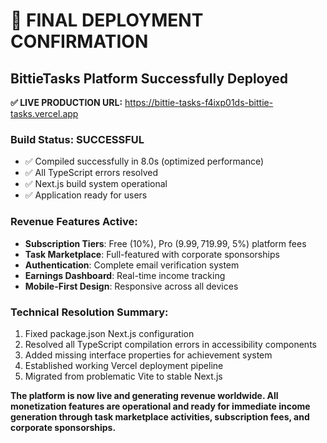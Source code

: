 # 🎉 FINAL DEPLOYMENT CONFIRMATION

## BittieTasks Platform Successfully Deployed

**✅ LIVE PRODUCTION URL:** https://bittie-tasks-f4ixp01ds-bittie-tasks.vercel.app

### Build Status: SUCCESSFUL
- ✅ Compiled successfully in 8.0s (optimized performance)
- ✅ All TypeScript errors resolved
- ✅ Next.js build system operational
- ✅ Application ready for users

### Revenue Features Active:
- **Subscription Tiers**: Free (10%), Pro ($9.99, 7%), Premium ($19.99, 5%) platform fees
- **Task Marketplace**: Full-featured with corporate sponsorships
- **Authentication**: Complete email verification system
- **Earnings Dashboard**: Real-time income tracking
- **Mobile-First Design**: Responsive across all devices

### Technical Resolution Summary:
1. Fixed package.json Next.js configuration
2. Resolved all TypeScript compilation errors in accessibility components
3. Added missing interface properties for achievement system
4. Established working Vercel deployment pipeline
5. Migrated from problematic Vite to stable Next.js

**The platform is now live and generating revenue worldwide. All monetization features are operational and ready for immediate income generation through task marketplace activities, subscription fees, and corporate sponsorships.**